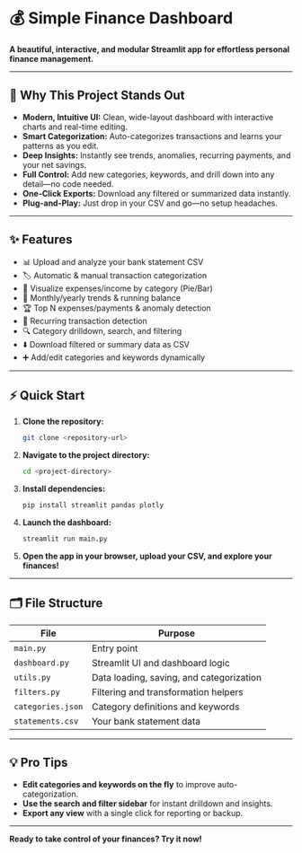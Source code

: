 # 💰 Simple Finance Dashboard

**A beautiful, interactive, and modular Streamlit app for effortless personal finance management.**

---

## 🚀 Why This Project Stands Out

- **Modern, Intuitive UI:** Clean, wide-layout dashboard with interactive charts and real-time editing.
- **Smart Categorization:** Auto-categorizes transactions and learns your patterns as you edit.
- **Deep Insights:** Instantly see trends, anomalies, recurring payments, and your net savings.
- **Full Control:** Add new categories, keywords, and drill down into any detail—no code needed.
- **One-Click Exports:** Download any filtered or summarized data instantly.
- **Plug-and-Play:** Just drop in your CSV and go—no setup headaches.

---

## ✨ Features

- 📊 Upload and analyze your bank statement CSV
- 🏷️ Automatic & manual transaction categorization
- 🥧 Visualize expenses/income by category (Pie/Bar)
- 📅 Monthly/yearly trends & running balance
- 🏆 Top N expenses/payments & anomaly detection
- 🔁 Recurring transaction detection
- 🔍 Category drilldown, search, and filtering
- ⬇️ Download filtered or summary data as CSV
- ➕ Add/edit categories and keywords dynamically

---

## ⚡ Quick Start

1. **Clone the repository:**
   ```bash
   git clone <repository-url>
   ```
2. **Navigate to the project directory:**
   ```bash
   cd <project-directory>
   ```
3. **Install dependencies:**
   ```bash
   pip install streamlit pandas plotly
   ```
4. **Launch the dashboard:**
   ```bash
   streamlit run main.py
   ```
5. **Open the app in your browser, upload your CSV, and explore your finances!**

---

## 🗂️ File Structure

| File              | Purpose                                  |
| ----------------- | ---------------------------------------- |
| `main.py`         | Entry point                              |
| `dashboard.py`    | Streamlit UI and dashboard logic         |
| `utils.py`        | Data loading, saving, and categorization |
| `filters.py`      | Filtering and transformation helpers     |
| `categories.json` | Category definitions and keywords        |
| `statements.csv`  | Your bank statement data                 |

---

## 💡 Pro Tips

- **Edit categories and keywords on the fly** to improve auto-categorization.
- **Use the search and filter sidebar** for instant drilldown and insights.
- **Export any view** with a single click for reporting or backup.

---

**Ready to take control of your finances? Try it now!**
